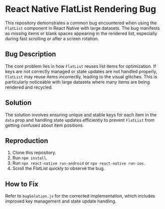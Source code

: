 # React Native FlatList Rendering Bug

This repository demonstrates a common bug encountered when using the `FlatList` component in React Native with large datasets. The bug manifests as missing items or blank spaces appearing in the rendered list, especially during fast scrolling or after a screen rotation.

## Bug Description

The core problem lies in how `FlatList` reuses list items for optimization. If keys are not correctly managed or state updates are not handled properly, `FlatList` may reuse items incorrectly, leading to the visual glitches. This is particularly noticeable with large datasets where many items are being rendered and recycled.

## Solution

The solution involves ensuring unique and stable keys for each item in the `data` prop and handling state updates efficiently to prevent `FlatList` from getting confused about item positions.

## Reproduction

1. Clone this repository.
2. Run `npm install`.
3. Run `npx react-native run-android` or `npx react-native run-ios`.
4. Scroll the FlatList quickly to observe the bug.

## How to Fix

Refer to `bugSolution.js` for the corrected implementation, which includes improved key management and state update handling.